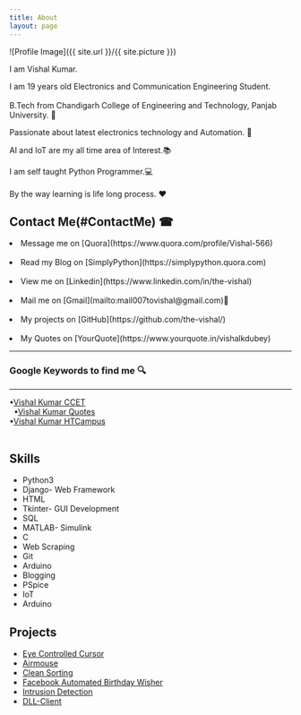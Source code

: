 ```yaml
---
title: About
layout: page
---
```

![Profile Image]({{ site.url }}/{{ site.picture }})

<p>
I am Vishal Kumar.<br/>

I am 19 years old Electronics and Communication Engineering Student.<br/>  
B.Tech from Chandigarh College of Engineering and Technology, Panjab University. 🏫<br/>

Passionate about latest electronics technology and Automation. 🔌<br/>   

AI and IoT are my all time area of Interest.📚<br/>   

I am self taught Python Programmer.💻<br/>  
By the way learning is life long process. ❤<br/>  


<h2>Contact Me(#ContactMe) ☎</h2>

   <li>Message me on [Quora](https://www.quora.com/profile/Vishal-566)</li>  
   <li>Read my Blog on [SimplyPython](https://simplypython.quora.com)</li>   
   <li>View me on [Linkedin](https://www.linkedin.com/in/the-vishal)</li>   
   <li>Mail me on [Gmail](mailto:mail007tovishal@gmail.com)📧</li>  
   <li>My projects on [GitHub](https://github.com/the-vishal/)</li>    
   <li>My Quotes on [YourQuote](https://www.yourquote.in/vishalkdubey)</li>  
 
-------
### Google Keywords to find me 🔍
----------

   •[Vishal Kumar CCET](http://bfy.tw/FhjI)<br/>  
   •[Vishal Kumar Quotes](http://bfy.tw/Fhja)<br/>
   •[Vishal Kumar HTCampus](http://bfy.tw/Fhjh)<br/>
    

</p>

<h2>Skills</h2>

<ul class="skill-list">
	<li>Python3</li>
	<li>Django- Web Framework</li>
	<li>HTML</li>
	<li>Tkinter- GUI Development</li>
	<li>SQL</li>
	<li>MATLAB- Simulink</li>
	<li>C</li>
	<li>Web Scraping</li>
	<li>Git</li>
	<li>Arduino</li>
	<li>Blogging</li>
	<li>PSpice</li>
	<li>IoT</li>
	<li>Arduino</li>
</ul>

<h2>Projects</h2>

<ul>
	<li><a href="https://github.com/the-vishal/EyeControlledCursor">Eye Controlled Cursor</a></li>
	<li><a href="https://github.com/the-vishal/Air-Mouse">Airmouse</a></li>
	<li><a href="https://github.com/the-vishal/Clean-Sorting">Clean Sorting</a></li>
	<li><a href="https://github.com/the-vishal/Fb_Automated_Birthday_Wisher">Facebook Automated Birthday Wisher</a></li>
	<li><a href="https://github.com/the-vishal/Intrusion_Detection">Intrusion Detection</a></li>
	<li><a href="https://github.com/the-vishal/DLL-Client">DLL-Client</a></li>
</ul>
